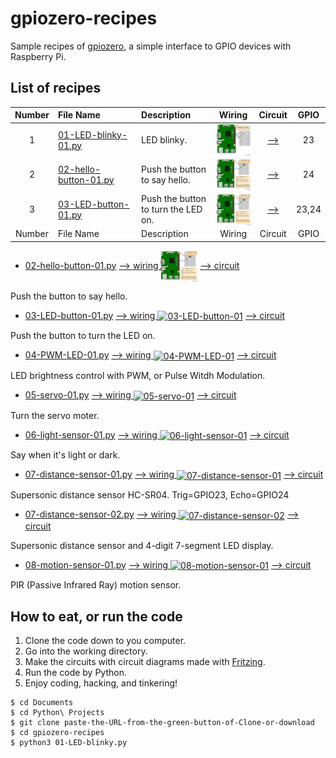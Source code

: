# gpiozero-recipes

Sample recipes of [gpiozero](https://gpiozero.readthedocs.io/en/stable/index.html), a simple interface to GPIO devices with Raspberry Pi.

## List of recipes


|Number|File Name|Description|Wiring|Circuit|GPIO|
|:---:|:---|:---|:---:|:---:|:---:|
|1|[01-LED-blinky-01.py](./01-LED-blinky-01.py)|LED blinky.|[<img src="images/01-LED-blinky-01_bb.png" alt="01-LED-blinky-01" title="01-LED-blinky-01" height="50" align="center">](images/01-LED-blinky-01_bb.png)|[-->](images/01-LED-blinky-01_schem.png)|23|
|2|[02-hello-button-01.py](./02-hello-button-01.py)|Push the button<br/> to say hello.|[<img src="images/02-hello-button-01_bb.png" alt="02-hello-button-01" title="02-hello-button-01" height="50" align="center">](images/02-hello-button-01_bb.png)|[-->](images/02-hello-button-01_schem.png)|24|
|3|[03-LED-button-01.py](./03-LED-button-01.py)|Push the button<br/>to turn the LED on.|[<img src="images/02-hello-button-01_bb.png" alt="02-hello-button-01" title="02-hello-button-01" height="50" align="center">](images/02-hello-button-01_bb.png)|[-->](images/02-hello-button-01_schem.png)|23,24|
|Number|File Name|Description|Wiring|Circuit|GPIO|



- [02-hello-button-01.py](./02-hello-button-01.py)
[--> wiring <img src="images/02-hello-button-01_bb.png" alt="02-hello-button-01" title="02-hello-button-01" height="50" align="center">](images/02-hello-button-01_bb.png)
[--> circuit](images/02-hello-button-01_schem.png)

Push the button to say hello.

- [03-LED-button-01.py](./03-LED-button-01.py)
[--> wiring <img src="images/03-LED-button-01_bb.png" alt="03-LED-button-01" title="03-LED-button-01" height="50" align="center">](images/03-LED-button-01_bb.png)
[--> circuit](images/03-LED-button-01_schem.png)

Push the button to turn the LED on.

- [04-PWM-LED-01.py](./04-PWM-LED-01.py)
[--> wiring <img src="images/04-PWM-LED-01_bb.png" alt="04-PWM-LED-01" title="04-PWM-LED-01" height="50" align="center">](images/04-PWM-LED-01_bb.png)
[--> circuit](images/04-PWM-LED-01_schem.png)

LED brightness control with PWM, or Pulse Witdh Modulation.

- [05-servo-01.py](./05-servo-01.py)
[--> wiring <img src="images/05-servo-01_bb.png" alt="05-servo-01" title="05-servo-01" height="50" align="center">](images/05-servo-01_bb.png)
[--> circuit](images/05-servo-01_schem.png)

Turn the servo moter.

- [06-light-sensor-01.py](./06-light-sensor-01.py)
[--> wiring <img src="images/06-light-sensor-01_bb.png" alt="06-light-sensor-01" title="06-light-sensor-01" height="50" align="center">](images/06-light-sensor-01_bb.png)
[--> circuit](images/06-light-sensor-01_schem.png)

Say when it's light or dark.

- [07-distance-sensor-01.py](./07-distance-sensor-01.py)
[--> wiring <img src="images/07-distance-sensor-01_bb.png" alt="07-distance-sensor-01" title="07-distance-sensor-01" height="50" align="center">](images/07-distance-sensor-01_bb.png)
[--> circuit](images/07-distance-sensor-01_schem.png)

Supersonic distance sensor HC-SR04. Trig=GPIO23, Echo=GPIO24

- [07-distance-sensor-02.py](./07-distance-sensor-02.py)
[--> wiring <img src="images/07-distance-sensor-02_bb.png" alt="07-distance-sensor-02" title="07-distance-sensor-02" height="50" align="center">](images/07-distance-sensor-02_bb.png)
[--> circuit](images/07-distance-sensor-02_schem.png)

Supersonic distance sensor and 4-digit 7-segment LED display.

- [08-motion-sensor-01.py](./08-motion-sensor-01.py)
[--> wiring <img src="images/08-motion-sensor-01_bb.png" alt="08-motion-sensor-01" title="08-motion-sensor-01" height="50" align="center">](images/08-motion-sensor-01_bb.png)
[--> circuit](images/08-motion-sensor-01_schem.png)

PIR (Passive Infrared Ray) motion sensor.


## How to eat, or run the code

1. Clone the code down to you computer.
2. Go into the working directory.
3. Make the circuits with circuit diagrams made with [Fritzing](http://fritzing.org/home/).
4. Run the code by Python.
5. Enjoy coding, hacking, and tinkering!

```
$ cd Documents
$ cd Python\ Projects
$ git clone paste-the-URL-from-the-green-button-of-Clone-or-download
$ cd gpiozero-recipes
$ python3 01-LED-blinky.py
```
